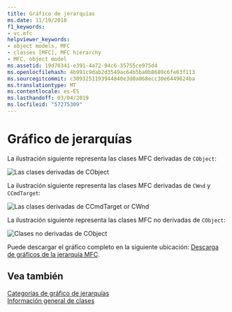 ```yaml
---
title: Gráfico de jerarquías
ms.date: 11/19/2018
f1_keywords:
- vc.mfc
helpviewer_keywords:
- object models, MFC
- classes [MFC], MFC hierarchy
- MFC, object model
ms.assetid: 19d70341-e391-4a72-94c6-35755ce975d4
ms.openlocfilehash: 4b991c9dab2d3549ac64b5ba0b8689c6fe63f113
ms.sourcegitcommit: c3093251193944840e3d0a068ecc30e6449624ba
ms.translationtype: MT
ms.contentlocale: es-ES
ms.lasthandoff: 03/04/2019
ms.locfileid: "57275309"
---
```

# <a name="hierarchy-chart"></a>Gráfico de jerarquías

La ilustración siguiente representa las clases MFC derivadas de `CObject`:

![Las clases derivadas de CObject](../mfc/media/mfc_hierarchy_chart1of3.png  "las clases derivadas de CObject")

La ilustración siguiente representa las clases MFC derivadas de `CWnd` y `CCmdTarget`:

![Las clases derivadas de CCmdTarget or CWnd](../mfc/media/mfc_hierarchy_chart2of3.png "las clases derivadas de CCmdTarget or CWnd")

La ilustración siguiente representa las clases MFC no derivadas de `CObject`:

![Clases no derivadas de CObject](../mfc/media/mfc_hierarchy_chart3of3.png "clases no derivadas de CObject")

Puede descargar el gráfico completo en la siguiente ubicación: [Descarga de gráficos de la jerarquía MFC](https://aka.ms/hxgg8e).

## <a name="see-also"></a>Vea también

[Categorías de gráfico de jerarquías](../mfc/hierarchy-chart-categories.md)<br/>
[Información general de clases](../mfc/class-library-overview.md)

